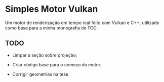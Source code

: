# Simples Motor Vulkan

Um motor de renderização em tempo real feito com Vulkan e C++, utilizado como base para a minha monografia de TCC.

## TODO

- Limpar a seção sobre projeção;

- Criar código base para o começo do motor;

- Corrigir geometrias na tese.

